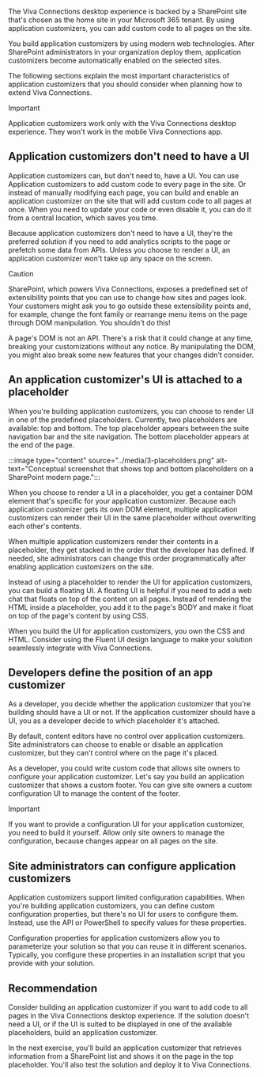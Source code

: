 The Viva Connections desktop experience is backed by a SharePoint site that's chosen as the home site in your Microsoft 365 tenant. By using application customizers, you can add custom code to all pages on the site.

You build application customizers by using modern web technologies. After SharePoint administrators in your organization deploy them, application customizers become automatically enabled on the selected sites.

The following sections explain the most important characteristics of application customizers that you should consider when planning how to extend Viva Connections.

> [!IMPORTANT]
> Application customizers work only with the Viva Connections desktop experience. They won't work in the mobile Viva Connections app.

## Application customizers don't need to have a UI

Application customizers can, but don't need to, have a UI. You can use Application customizers to add custom code to every page in the site. Or instead of manually modifying each page, you can build and enable an application customizer on the site that will add custom code to all pages at once. When you need to update your code or even disable it, you can do it from a central location, which saves you time.

Because application customizers don't need to have a UI, they're the preferred solution if you need to add analytics scripts to the page or prefetch some data from APIs. Unless you choose to render a UI, an application customizer won't take up any space on the screen.

> [!CAUTION]
> SharePoint, which powers Viva Connections, exposes a predefined set of extensibility points that you can use to change how sites and pages look. Your customers might ask you to go outside these extensibility points and, for example, change the font family or rearrange menu items on the page through DOM manipulation. You shouldn't do this! 
>
> A page's DOM is not an API. There's a risk that it could change at any time, breaking your customizations without any notice. By manipulating the DOM, you might also break some new features that your changes didn't consider.

## An application customizer's UI is attached to a placeholder

When you're building application customizers, you can choose to render UI in one of the predefined placeholders. Currently, two placeholders are available: top and bottom. The top placeholder appears between the suite navigation bar and the site navigation. The bottom placeholder appears at the end of the page.

:::image type="content" source="../media/3-placeholders.png" alt-text="Conceptual screenshot that shows top and bottom placeholders on a SharePoint modern page.":::

When you choose to render a UI in a placeholder, you get a container DOM element that's specific for your application customizer. Because each application customizer gets its own DOM element, multiple application customizers can render their UI in the same placeholder without overwriting each other's contents. 

When multiple application customizers render their contents in a placeholder, they get stacked in the order that the developer has defined. If needed, site administrators can change this order programmatically after enabling application customizers on the site.

Instead of using a placeholder to render the UI for application customizers, you can build a floating UI. A floating UI is helpful if you need to add a web chat that floats on top of the content on all pages. Instead of rendering the HTML inside a placeholder, you add it to the page's BODY and make it float on top of the page's content by using CSS.

When you build the UI for application customizers, you own the CSS and HTML. Consider using the Fluent UI design language to make your solution seamlessly integrate with Viva Connections.

## Developers define the position of an app customizer

As a developer, you decide whether the application customizer that you're building should have a UI or not. If the application customizer should have a UI, you as a developer decide to which placeholder it's attached.

By default, content editors have no control over application customizers. Site administrators can choose to enable or disable an application customizer, but they can't control where on the page it's placed.

As a developer, you could write custom code that allows site owners to configure your application customizer. Let's say you build an application customizer that shows a custom footer. You can give site owners a custom configuration UI to manage the content of the footer.

> [!IMPORTANT]
> If you want to provide a configuration UI for your application customizer, you need to build it yourself. Allow only site owners to manage the configuration, because changes appear on all pages on the site.

## Site administrators can configure application customizers

Application customizers support limited configuration capabilities. When you're building application customizers, you can define custom configuration properties, but there's no UI for users to configure them. Instead, use the API or PowerShell to specify values for these properties.

Configuration properties for application customizers allow you to parameterize your solution so that you can reuse it in different scenarios. Typically, you configure these properties in an installation script that you provide with your solution.

## Recommendation

Consider building an application customizer if you want to add code to all pages in the Viva Connections desktop experience. If the solution doesn't need a UI, or if the UI is suited to be displayed in one of the available placeholders, build an application customizer.

In the next exercise, you'll build an application customizer that retrieves information from a SharePoint list and shows it on the page in the top placeholder. You'll also test the solution and deploy it to Viva Connections.
